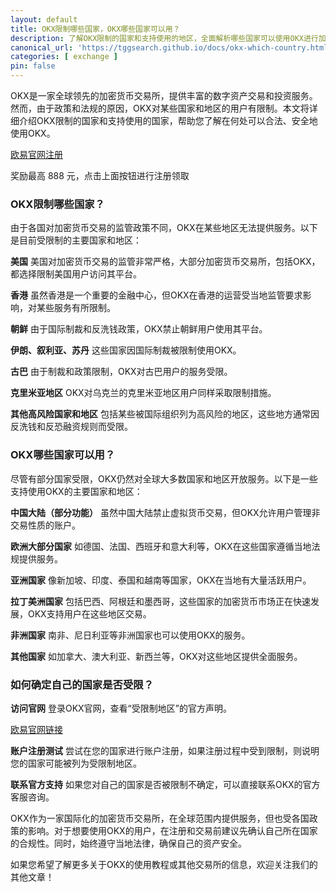 ```yaml
---
layout: default
title: OKX限制哪些国家，OKX哪些国家可以用？
description: 了解OKX限制的国家和支持使用的地区，全面解析哪些国家可以使用OKX进行加密货币交易，以及限制原因和解决方法，为您提供最权威的指导。
canonical_url: 'https://tggsearch.github.io/docs/okx-which-country.html'
categories: [ exchange ]
pin: false
---
```

OKX是一家全球领先的加密货币交易所，提供丰富的数字资产交易和投资服务。然而，由于政策和法规的原因，OKX对某些国家和地区的用户有限制。本文将详细介绍OKX限制的国家和支持使用的国家，帮助您了解在何处可以合法、安全地使用OKX。

<div class='register-button'>
    <a href='./302.html?target=https://www.chouyi.ninja/join/90884854' class='content-btn' target='_blank'> 欧易官网注册 </a>
</div>
<p class="red-text-word">奖励最高 888 元，点击上面按钮进行注册领取</p>

### OKX限制哪些国家？
由于各国对加密货币交易的监管政策不同，OKX在某些地区无法提供服务。以下是目前受限制的主要国家和地区：

**美国**
美国对加密货币交易的监管非常严格，大部分加密货币交易所，包括OKX，都选择限制美国用户访问其平台。

**香港**
虽然香港是一个重要的金融中心，但OKX在香港的运营受当地监管要求影响，对某些服务有所限制。

**朝鲜**
由于国际制裁和反洗钱政策，OKX禁止朝鲜用户使用其平台。

**伊朗、叙利亚、苏丹**
这些国家因国际制裁被限制使用OKX。

**古巴**
由于制裁和政策限制，OKX对古巴用户的服务受限。

**克里米亚地区**
OKX对乌克兰的克里米亚地区用户同样采取限制措施。

**其他高风险国家和地区**
包括某些被国际组织列为高风险的地区，这些地方通常因反洗钱和反恐融资规则而受限。

### OKX哪些国家可以用？
尽管有部分国家受限，OKX仍然对全球大多数国家和地区开放服务。以下是一些支持使用OKX的主要国家和地区：

**中国大陆（部分功能）**
虽然中国大陆禁止虚拟货币交易，但OKX允许用户管理非交易性质的账户。

**欧洲大部分国家**
如德国、法国、西班牙和意大利等，OKX在这些国家遵循当地法规提供服务。

**亚洲国家**
像新加坡、印度、泰国和越南等国家，OKX在当地有大量活跃用户。

**拉丁美洲国家**
包括巴西、阿根廷和墨西哥，这些国家的加密货币市场正在快速发展，OKX支持用户在这些地区交易。

**非洲国家**
南非、尼日利亚等非洲国家也可以使用OKX的服务。

**其他国家**
如加拿大、澳大利亚、新西兰等，OKX对这些地区提供全面服务。

### 如何确定自己的国家是否受限？

**访问官网**
登录OKX官网，查看“受限制地区”的官方声明。

<div class='register-button'>
    <a href='./302.html?target=https://www.chouyi.ninja/join/90884854' class='content-btn' target='_blank'> 欧易官网链接 </a>
</div>

**账户注册测试**
尝试在您的国家进行账户注册，如果注册过程中受到限制，则说明您的国家可能被列为受限制地区。

**联系官方支持**
如果您对自己的国家是否被限制不确定，可以直接联系OKX的官方客服咨询。

OKX作为一家国际化的加密货币交易所，在全球范围内提供服务，但也受各国政策的影响。对于想要使用OKX的用户，在注册和交易前建议先确认自己所在国家的合规性。同时，始终遵守当地法律，确保自己的资产安全。

如果您希望了解更多关于OKX的使用教程或其他交易所的信息，欢迎关注我们的其他文章！


